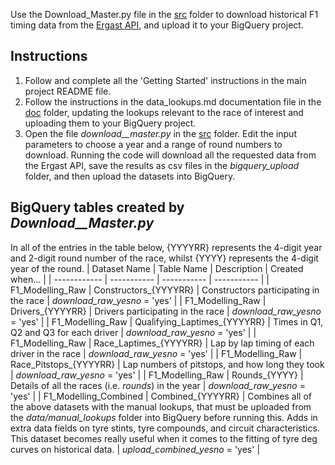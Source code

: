 Use the Download_Master.py file in the [src](https://github.com/JamHil12/Formula1_Strategy_Model/tree/master/src) folder to download historical F1 timing data from the [Ergast API](http://ergast.com/mrd/), and upload it to your BigQuery project.

## Instructions
1. Follow and complete all the 'Getting Started' instructions in the main project README file.
2. Follow the instructions in the data_lookups.md documentation file in the [doc](https://github.com/JamHil12/Formula1_Strategy_Model/tree/master/docs) folder, updating the lookups relevant to the race of interest and uploading them to your BigQuery project.
3. Open the file *download__master.py* in the [src](https://github.com/JamHil12/Formula1_Strategy_Model/tree/master/src) folder. Edit the input parameters to choose a year and a range of round numbers to download. Running the code will download all the requested data from the Ergast API, save the results as csv files in the *bigquery_upload* folder, and then upload the datasets into BigQuery.

## BigQuery tables created by *Download__Master.py*
In all of the entries in the table below, {YYYYRR} represents the 4-digit year and 2-digit round number of the race, whilst {YYYY} represents the 4-digit year of the round.
| Dataset Name | Table Name | Description | Created when... |
| ------------ | ----------- | ----------- | ----------- |
| F1_Modelling_Raw  | Constructors_{YYYYRR} | Constructors participating in the race | *download_raw_yesno* = 'yes' |
| F1_Modelling_Raw  | Drivers_{YYYYRR} | Drivers participating in the race | *download_raw_yesno* = 'yes' |
| F1_Modelling_Raw  | Qualifying_Laptimes_{YYYYRR} | Times in Q1, Q2 and Q3 for each driver | *download_raw_yesno* = 'yes' |
| F1_Modelling_Raw  | Race_Laptimes_{YYYYRR} | Lap by lap timing of each driver in the race | *download_raw_yesno* = 'yes' |
| F1_Modelling_Raw  | Race_Pitstops_{YYYYRR} | Lap numbers of pitstops, and how long they took | *download_raw_yesno* = 'yes' |
| F1_Modelling_Raw  | Rounds_{YYYY} | Details of all the races (i.e. *rounds*) in the year | *download_raw_yesno* = 'yes' |
| F1_Modelling_Combined  | Combined_{YYYYRR} | Combines all of the above datasets with the manual lookups, that must be uploaded from the *data/manual_lookups* folder into BigQuery before running this. Adds in extra data fields on tyre stints, tyre compounds, and circuit characteristics. This dataset becomes really useful when it comes to the fitting of tyre deg curves on historical data. | *upload_combined_yesno* = 'yes' |
